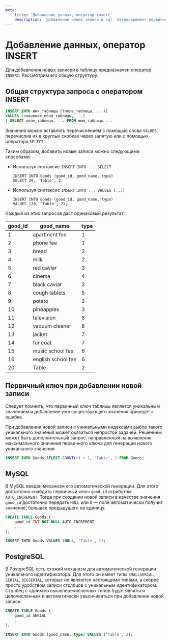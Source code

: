 ```yaml
---
meta:
    title: 'Добавление данных, оператор insert'
    description: 'Добавление новой записи в sql. Автоинкремент первичного ключа при создании строчки в таблице. SQL оператор insert into.'
---
```


# Добавление данных, оператор INSERT

Для добавления новых записей в таблицу предназначен оператор `INSERT`. Рассмотрим его общую структуру.

## Общая структура запроса с оператором INSERT

```sql
INSERT INTO имя_таблицы [(поле_таблицы, ...)]
VALUES (значение_поля_таблицы, ...)
| SELECT поле_таблицы, ... FROM имя_таблицы ...
```

Значения можно вставлять перечислением с помощью слова `VALUES`, перечислив их в круглых скобках через запятую или c помощью оператора `SELECT`.

Таким образом, добавить новые записи можно следующими способами:

-   Используя синтаксис `INSERT INTO ... SELECT`

    ```sql-executable-Family-targetTable:Goods
    INSERT INTO Goods (good_id, good_name, type)
    SELECT 20, 'Table', 2;
    ```

-   Используя синтаксис `INSERT INTO ... VALUES (...)`

    ```sql-executable-Family-targetTable:Goods
    INSERT INTO Goods (good_id, good_name, type)
    VALUES (20, 'Table', 2);
    ```

Каждый из этих запросов даст одинаковый результат:

| good_id | good_name          | type |
| ------- | ------------------ | ---- |
| 1       | apartment fee      | 1    |
| 2       | phone fee          | 1    |
| 3       | bread              | 2    |
| 4       | milk               | 2    |
| 5       | red caviar         | 3    |
| 6       | cinema             | 4    |
| 7       | black caviar       | 3    |
| 8       | cough tablets      | 5    |
| 9       | potato             | 2    |
| 10      | pineapples         | 3    |
| 11      | television         | 8    |
| 12      | vacuum cleaner     | 8    |
| 13      | jacket             | 7    |
| 14      | fur coat           | 7    |
| 15      | music school fee   | 6    |
| 16      | english school fee | 6    |
| 20      | Table              | 2    |

## Первичный ключ при добавлении новой записи

Следует помнить, что первичный ключ таблицы является уникальным значением и добавление уже существующего значения приведёт к ошибке.

При добавлении новой записи с уникальными индексами выбор такого уникального значения может оказаться непростой задачей.
Решением может быть дополнительный запрос, направленный на выявление максимального значения первичного ключа для генерации нового уникального значения.

```sql
INSERT INTO Goods SELECT COUNT(*) + 1, 'Table', 2 FROM Goods;
```

## MySQL

В MySQL введён механизм его автоматической генерации. Для этого достаточно снабдить первичный ключ `good_id` атрибутом `AUTO_INCREMENT`.
Тогда при создании новой записи в качестве значения `good_id` достаточно передать `NULL` или `0` — поле автоматически получит значение, большее предыдущего на единицу.

```sql
CREATE TABLE Goods (
	good_id INT NOT NULL AUTO_INCREMENT
	...
);
```

```sql
INSERT INTO Goods VALUES (NULL, 'Table', 2);
```

## PostgreSQL

В PostgreSQL есть схожий механизм для автоматической генерации уникального идентификатора.
Для этого он имеет типы `SMALLSERIAL`, `SERIAL`, `BIGSERIAL`, которые не являются настоящими типами, а скорее просто удобством записи столбцов с уникальным идентификатором.
Столбец с одним из вышеперечисленных типов будет являться целочисленным и автоматически увеличиваться при добавлении новой записи.

```sql
CREATE TABLE Goods (
	good_id SERIAL
	...
);
```

```sql
INSERT INTO Goods (good_name, type) VALUES ('Table', 2);
```
